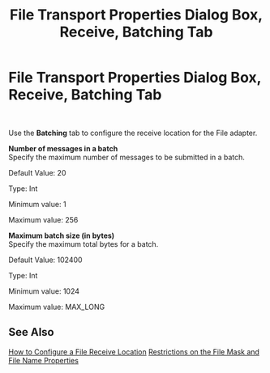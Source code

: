 ﻿---
title: File Transport Properties Dialog Box, Receive, Batching Tab
TOCTitle: File Transport Properties Dialog Box, Receive, Batching Tab
ms:assetid: d510de47-ad5b-4499-8ec8-c99d372078a3
ms:mtpsurl: https://msdn.microsoft.com/en-us/library/Aa578614(v=BTS.80)
ms:contentKeyID: 51531623
ms.date: 08/30/2017
mtps_version: v=BTS.80
f1_keywords:
- bts10.adaptors.file.transport.receive.batching
---

# File Transport Properties Dialog Box, Receive, Batching Tab

 

Use the **Batching** tab to configure the receive location for the File adapter.

**Number of messages in a batch**  
Specify the maximum number of messages to be submitted in a batch.

Default Value: 20

Type: Int

Minimum value: 1

Maximum value: 256

**Maximum batch size (in bytes)**  
Specify the maximum total bytes for a batch.

Default Value: 102400

Type: Int

Minimum value: 1024

Maximum value: MAX\_LONG

## See Also

[How to Configure a File Receive Location](https://msdn.microsoft.com/en-us/library/aa547108\(v=bts.80\))  
[Restrictions on the File Mask and File Name Properties](https://msdn.microsoft.com/en-us/library/aa578688\(v=bts.80\))

